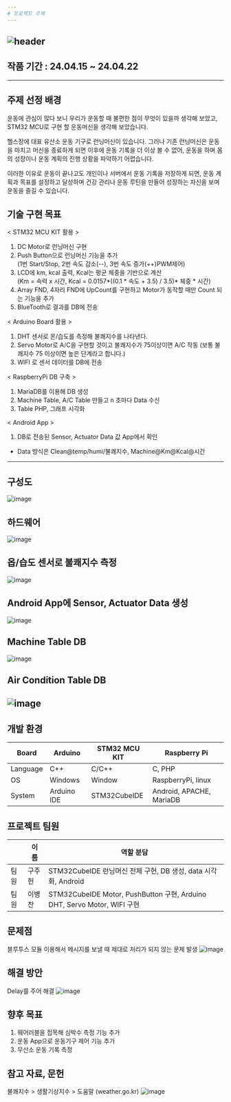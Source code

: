 ```yaml
---
# 프로젝트 주제
---
```

![header](https://capsule-render.vercel.app/api?type=venom&color=0:3ABEF9,100:b678c4&height=200&section=header&text=헬스%20케어%20시스템&fontSize=40)
---
## 작품 기간 : 24.04.15 ~ 24.04.22
---
## 주제 선정 배경
운동에 관심이 많다 보니 우리가 운동할 때 불편한 점이 무엇이 있을까 생각해 보았고, STM32 MCU로 구현 할 운동머신을 생각해 보았습니다.
<br>

헬스장에 대표 유산소 운동 기구로 런닝머신이 있습니다. 그러나 기존 런닝머신은 운동을 마치고 머신을 종료하게 되면 이후에 운동 기록을 더 이상 볼 수 없어, 운동을 하며 몸의 성장이나 운동 계획의 진행 상황을 파악하기 어렵습니다.
<br>

이러한 이유로 운동이 끝나고도 개인이나 서버에서 운동 기록을 저장하게 되면, 운동 계획과 목표를 설정하고 달성하며 건강 관리나 운동 루틴을 만들어 성장하는 자신을 보며 운동을 즐길 수 있습니다.

## 기술 구현 목표
< STM32 MCU KIT 활용 >
1. DC Motor로 런닝머신 구현
2. Push Button으로 런닝머신 기능을 추가<br>
(1번 Start/Stop, 2번 속도 감소(--), 3번 속도 증가(++)PWM제어)
3. LCD에 km, kcal 출력, Kcal는 평균 체중을 기반으로 계산 <br>
(Km = 속력 x 시간, Kcal = 0.0157*((0.1 * 속도 + 3.5) / 3.5)* 체중 * 시간)
4. Array FND, 4자리 FND에 UpCount를 구현하고 Motor가 동작할 때만 Count 되는 기능을 추가
5. BlueTooth로 결과를 DB에 전송

< Arduino Board 활용 >
1. DHT 센서로 온/습도를 측정해 불쾌지수를 나타낸다.
2. Servo Motor로 A/C을 구현할 것이고 불쾌지수가 75이상이면 A/C 작동 (보통 불쾌지수 75 이상이면 높은 단계라고 합니다.)
3. WIFI 로 센서 데이터를 DB에 전송

< RaspberryPi DB 구축 >
1. MariaDB를 이용해 DB 생성
2. Machine Table, A/C Table 만들고 n 초마다 Data 수신
3. Table PHP, 그래프 시각화

< Android App >
1. DB로 전송된 Sensor, Actuator Data 값 App에서 확인
- Data 방식은 Clean@temp/humi/불쾌지수, Machine@Km@Kcal@시간

---
## 구성도
![image](https://github.com/BChanGod/HealthCareSystem/assets/159971128/7bb57cba-f162-4255-adbf-fbfcb36f936d)
## 하드웨어
![image](https://github.com/BChanGod/HealthCareSystem/assets/159971128/dffa27f8-3e7c-45a3-bfc4-4f95e32a5787)
## 옵/습도 센서로 불쾌지수 측정
![image](https://github.com/BChanGod/HealthCareSystem/assets/159971128/41df776a-a675-433c-b379-0db9db23b340)
## Android App에 Sensor, Actuator Data 생성
![image](https://github.com/BChanGod/HealthCareSystem/assets/159971128/13187e5f-c8c2-4ef4-ae5c-64846ae80763)
## Machine Table DB
![image](https://github.com/BChanGod/HealthCareSystem/assets/159971128/1a1070b7-8b4c-459b-aae2-bffb2de40046)
## Air Condition Table DB
![image](https://github.com/BChanGod/HealthCareSystem/assets/159971128/3b9494df-6e19-4779-9d35-028bb00c30ba)
---
## 개발 환경
| Board | Arduino | STM32 MCU KIT | Raspberry Pi|
| --- | --- | --- | --- |
| Language | C++ |C/C++|C, PHP|
| OS | Windows | Window | RaspberryPi, linux|
| System | Arduino IDE | STM32CubeIDE |Android, APACHE, MariaDB|

## 프로젝트 팀원
|  | 이  름 | 역할 분담 |
| --- | --- | --- |
| 팀원 | 구주헌 |STM32CubeIDE 런닝머신 전체 구현, DB 생성, data 시각화, Android|
| 팀원 | 이병찬 |STM32CubeIDE Motor, PushButton 구현, Arduino DHT, Servo Motor, WIFI 구현|

## 문제점
블루투스 모듈 이용해서 메시지를 보낼 때 제대로 처리가 되지 않는 문제 발생
![image](https://github.com/BChanGod/HealthCareSystem/assets/159971128/3760d6c1-9c95-46dd-b0e9-633b5006f67e)

## 해결 방안
Delay를 주어 해결
![image](https://github.com/BChanGod/HealthCareSystem/assets/159971128/88fb59f2-a934-420e-8faa-a6607d389b07)

## 향후 목표
1. 웨어러블을 접목해 심박수 측정 기능 추가
2. 운동 App으로 운동기구 제어 기능 추가
3. 무산소 운동 기록 측정

## 참고 자료, 문헌
불쾌지수 > 생활기상지수 > 도움말 (weather.go.kr)
![image](https://github.com/BChanGod/HealthCareSystem/assets/159971128/0f53c483-f3a0-47d7-b963-3881681d64bf)
